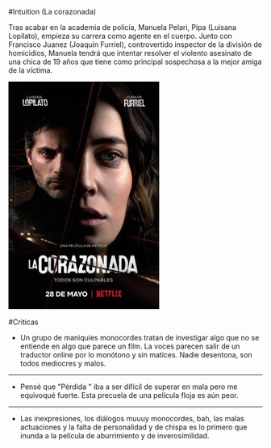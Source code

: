 #Intuition (La corazonada)


Tras acabar en la academia de policía, Manuela Pelari, Pipa (Luisana Lopilato), empieza su carrera como agente en el cuerpo. Junto con Francisco Juanez (Joaquín Furriel), controvertido inspector de la división de homicidios, Manuela tendrá que intentar resolver el violento asesinato de una chica de 19 años que tiene como principal sospechosa a la mejor amiga de la víctima.

![Screenshot](img/4.jpg)

#Criticas

- Un grupo de maniquíes monocordes tratan de investigar algo que no se entiende en algo que parece un film.
La voces parecen salir de un traductor online por lo monótono y sin matices.
Nadie desentona, son todos mediocres y malos.
***
- Pensé que "Pérdida " iba a ser difícil de superar en mala pero me equivoqué fuerte. Esta precuela de una película floja es aún peor.
***
- Las inexpresiones, los diálogos muuuy monocordes, bah, las malas actuaciones y la falta de personalidad y de chispa es lo primero que inunda a la película de aburrimiento y de inverosímilidad.
